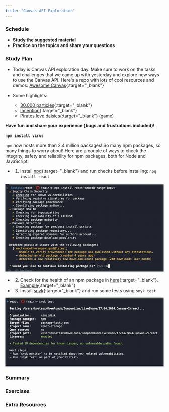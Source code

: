 ```yaml
---
title: "Canvas API Exploration"
---
```


### Schedule

  - **Study the suggested material**
  - **Practice on the topics and share your questions**

### Study Plan

  - Today is Canvas API exploration day. Make sure to work on the tasks and challenges that we came up with yesterday and explore new ways to use the Canvas API. Here's a repo with lots of cool resources and demos: [Awesome Canvas](https://github.com/raphamorim/awesome-canvas){:target="_blank"}

  - Some highlights:
    - [30.000 particles](https://codepen.io/soulwire/full/DdGRYG){:target="_blank"}
    - [Inception](https://raphamorim.io/canvas-experiments/inception){:target="_blank"}
    - [Pirates love daisies](https://pirateslovedaisies.com/){:target="_blank"} (game)
  
  **Have fun and share your experience (bugs and frustrations included)!** 

  **`npm install virus`**

  `npm` now hosts more than 2.4 million packages! So many npm packages, so many things to worry about! Here are a couple of ways to check the integrity, safety and reliability for npm packages, both for Node and JavaScript:
  
  - 1) Install [npq](https://www.npmjs.com/package/npq){:target="_blank"} and run checks before installing: `npq install react`

  ![](./assets/npm.sec.npq.jpg)

  - 2) Check for the health of an npm package in [here](https://snyk.io/advisor/){:target="_blank"}. [Example](https://snyk.io/advisor/npm-package/react-smooth-range-input){:target="_blank"}

  - 3) Install [snyk](https://www.npmjs.com/package/snyk){:target="_blank"} and run some tests using `snyk test`

  ![](./assets/npm.sec.snyk.jpg)

### Summary

### Exercises

### Extra Resources
